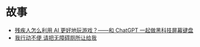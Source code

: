 # 故事

- [残疾人怎么利用 AI 更好地玩游戏？——和 ChatGPT 一起做黑科技屏幕键盘](https://sspai.com/post/79832)
- [我行动不便 请把无障碍厕所让给我](https://www.zaobao.com/news/singapore/story20230615-1404763)